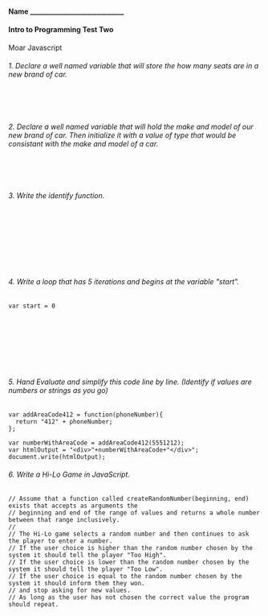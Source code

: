 
#### Name ____________________________

#### Intro to Programming Test Two
Moar Javascript
###### 1. Declare a well named variable that will store the how many seats are in a new brand of car.

<br/><br/>
###### 2. Declare a well named variable that will hold the make and model of our new brand of car. Then initialize it with a value of type that would be consistant with the make and model of a car.

<br/><br/>
###### 3. Write the identify function.
<br/><br/><br/><br/><br/><br/>

###### 4. Write a loop that has 5 iterations and begins at the variable "start".
```
var start = 0
```
<br/><br/><br/><br/><br/><br/>

###### 5. Hand Evaluate and simplify this code line by line. (Identify if values are numbers or strings as you go)
```
var addAreaCode412 = function(phoneNumber){
  return "412" + phoneNumber;
};

var numberWithAreaCode = addAreaCode412(5551212);
var htmlOutput = "<div>"+numberWithAreaCode+"</div>";
document.write(htmlOutput);
```

###### 6. Write a Hi-Lo Game in JavaScript.
```
// Assume that a function called createRandomNumber(beginning, end) exists that accepts as arguments the
// beginning and end of the range of values and returns a whole number between that range inclusively.
//
// The Hi-Lo game selects a random number and then continues to ask the player to enter a number.
// If the user choice is higher than the random number chosen by the system it should tell the player "Too High".
// If the user choice is lower than the random number chosen by the system it should tell the player "Too Low".
// If the user choice is equal to the random number chosen by the system it should inform them they won.
// and stop asking for new values.
// As long as the user has not chosen the correct value the program should repeat.
```

